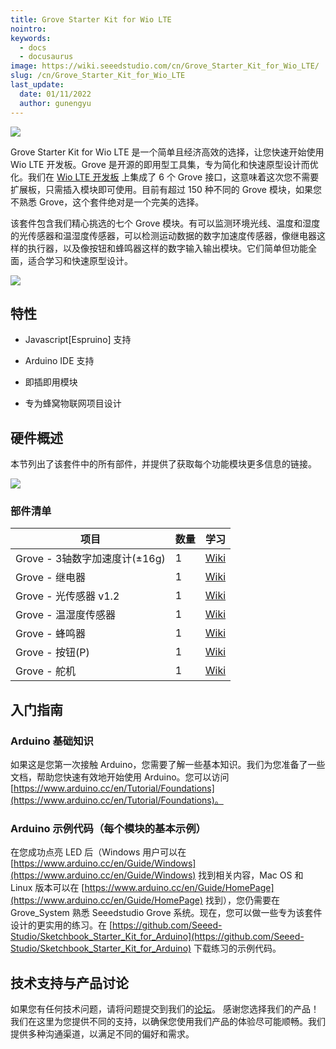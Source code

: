 ```yaml
---
title: Grove Starter Kit for Wio LTE
nointro:
keywords:
  - docs
  - docusaurus
image: https://wiki.seeedstudio.com/cn/Grove_Starter_Kit_for_Wio_LTE/
slug: /cn/Grove_Starter_Kit_for_Wio_LTE
last_update:
  date: 01/11/2022
  author: gunengyu
---
```

![](https://files.seeedstudio.com/wiki/Bazaar_doc/110060873/bazaar683634_img_4745.JPG)

Grove Starter Kit for Wio LTE 是一个简单且经济高效的选择，让您快速开始使用 Wio LTE 开发板。Grove 是开源的即用型工具集，专为简化和快速原型设计而优化。我们在 [Wio LTE 开发板](https://www.seeedstudio.com/s/wio%20lte.html) 上集成了 6 个 Grove 接口，这意味着这次您不需要扩展板，只需插入模块即可使用。目前有超过 150 种不同的 Grove 模块，如果您不熟悉 Grove，这个套件绝对是一个完美的选择。

该套件包含我们精心挑选的七个 Grove 模块。有可以监测环境光线、温度和湿度的光传感器和温湿度传感器，可以检测运动数据的数字加速度传感器，像继电器这样的执行器，以及像按钮和蜂鸣器这样的数字输入输出模块。它们简单但功能全面，适合学习和快速原型设计。

<p style={{}}><a href="https://www.seeedstudio.com/Grove-Starter-Kit-for-Wio-LTE-p-3030.html" target="_blank"><img src="https://files.seeedstudio.com/wiki/Seeed-WiKi/docs/images/get_one_now_small.png" width={200} height={38} border={0} /></a></p>

## 特性

* Javascript[Espruino] 支持

* Arduino IDE 支持

* 即插即用模块

* 专为蜂窝物联网项目设计

## 硬件概述

本节列出了该套件中的所有部件，并提供了获取每个功能模块更多信息的链接。

![](https://files.seeedstudio.com/wiki/Bazaar_doc/110060873/hardwareover.JPG)

### 部件清单

| 项目                                       | 数量 | 学习 |
|--------------------------------------------|------|------|
| Grove - 3轴数字加速度计(±16g) | 1    | [Wiki](https://wiki.seeedstudio.com/cn/Grove-3-Axis_Digital_Accelerometer-16g/)  |
| Grove - 继电器                              | 1    | [Wiki](https://wiki.seeedstudio.com/cn/Grove-Relay/)   |
| Grove - 光传感器 v1.2                  | 1    | [Wiki](https://wiki.seeedstudio.com/cn/Grove-Light_Sensor/)   |
| Grove - 温湿度传感器                      | 1    | [Wiki](https://wiki.seeedstudio.com/cn/Grove-TemperatureAndHumidity_Sensor/)   |
| Grove - 蜂鸣器                             | 1    | [Wiki](https://wiki.seeedstudio.com/cn/Grove-Buzzer)   |
| Grove - 按钮(P)                          | 1    | [Wiki](https://wiki.seeedstudio.com/cn/Grove-Button)   |
| Grove - 舵机                              | 1    | [Wiki](https://wiki.seeedstudio.com/cn/Grove-Servo/)   |

## 入门指南

### Arduino 基础知识

如果这是您第一次接触 Arduino，您需要了解一些基本知识。我们为您准备了一些文档，帮助您快速有效地开始使用 Arduino。您可以访问 [https://www.arduino.cc/en/Tutorial/Foundations](https://www.arduino.cc/en/Tutorial/Foundations)。

### Arduino 示例代码（每个模块的基本示例）

在您成功点亮 LED 后（Windows 用户可以在 [https://www.arduino.cc/en/Guide/Windows](https://www.arduino.cc/en/Guide/Windows) 找到相关内容，Mac OS 和 Linux 版本可以在 [https://www.arduino.cc/en/Guide/HomePage](https://www.arduino.cc/en/Guide/HomePage) 找到），您仍需要在 Grove_System 熟悉 Seeedstudio Grove 系统。现在，您可以做一些专为该套件设计的更实用的练习。在 [https://github.com/Seeed-Studio/Sketchbook_Starter_Kit_for_Arduino](https://github.com/Seeed-Studio/Sketchbook_Starter_Kit_for_Arduino) 下载练习的示例代码。

## 技术支持与产品讨论

如果您有任何技术问题，请将问题提交到我们的[论坛](http://forum.seeedstudio.com/)。
感谢您选择我们的产品！我们在这里为您提供不同的支持，以确保您使用我们产品的体验尽可能顺畅。我们提供多种沟通渠道，以满足不同的偏好和需求。

<div class="button_tech_support_container">
<a href="https://forum.seeedstudio.com/" class="button_forum"></a>
<a href="https://www.seeedstudio.com/contacts" class="button_email"></a>
</div>

<div class="button_tech_support_container">
<a href="https://discord.gg/eWkprNDMU7" class="button_discord"></a>
<a href="https://github.com/Seeed-Studio/wiki-documents/discussions/69" class="button_discussion"></a>
</div>

